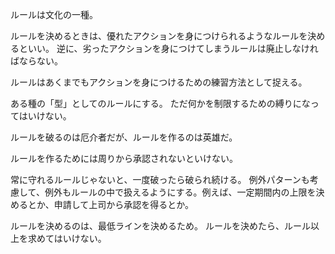 ルールは文化の一種。

ルールを決めるときは、優れたアクションを身につけられるようなルールを決めるといい。
逆に、劣ったアクションを身につけてしまうルールは廃止しなければならない。

ルールはあくまでもアクションを身につけるための練習方法として捉える。

ある種の「型」としてのルールにする。
ただ何かを制限するための縛りになってはいけない。

ルールを破るのは厄介者だが、ルールを作るのは英雄だ。

ルールを作るためには周りから承認されないといけない。

常に守れるルールじゃないと、一度破ったら破られ続ける。
例外パターンも考慮して、例外もルールの中で扱えるようにする。例えば、一定期間内の上限を決めるとか、申請して上司から承認を得るとか。

ルールを決めるのは、最低ラインを決めるため。
ルールを決めたら、ルール以上を求めてはいけない。
